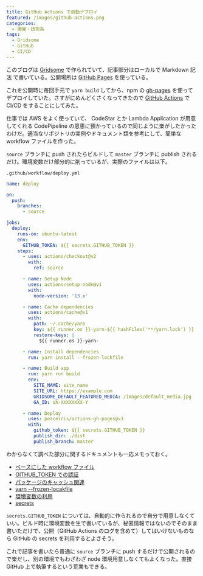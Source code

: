 ```yaml
---
title: GitHub Actions で自動デプロイ
featured: /images/github-actions.png
categories:
  - 開発・技術系
tags:
  - Gridsome
  - GitHub
  - CI/CD
---
```


このブログは [Gridsome](https://gridsome.org/) で作られていて、記事部分はローカルで Markdown 記法
で書いている。公開場所は [GitHub Pages](https://help.github.com/ja/github/working-with-github-pages/about-github-pages) を使っている。

これを公開時に毎回手元で `yarn build` してから、npm の [gh-pages](https://www.npmjs.com/package/gh-pages) を使ってデプロイしていた。さすがにめんどくさくなってきたので [GitHub Actions](https://github.co.jp/features/actions) で CI/CD をすることにしてみた。

仕事では AWS をよく使っていて、 CodeStar とか Lambda Application が用意してくれる CodePipeline の恩恵に預かっているので同じように楽がしたかったわけだ。適当なリポジトリの実例やドキュメント類を参考にして、簡単な workflow ファイルを作った。

`source` ブランチに push されたらビルドして `master` ブランチに publish されるだけ。環境変数だけ部分的に削っているが、実際のファイルは以下。

`.github/workflow/deploy.yml`

```yml
name: deploy

on:
  push:
    branches:
      - source

jobs:
  deploy:
    runs-on: ubuntu-latest
    env:
      GITHUB_TOKEN: ${{ secrets.GITHUB_TOKEN }}
    steps:
      - uses: actions/checkout@v2
        with:
          ref: source

      - name: Setup Node
        uses: actions/setup-node@v1
        with:
          node-version: '13.x'

      - name: Cache dependencies
        uses: actions/cache@v1
        with:
          path: ~/.cache/yarn
          key: ${{ runner.os }}-yarn-${{ hashFiles('**/yarn.lock') }}
          restore-keys: |
            ${{ runner.os }}-yarn-

      - name: Install dependencies
        run: yarn install --frozen-lockfile

      - name: Build app
        run: yarn run build
        env:
          SITE_NAME: site_name
          SITE_URL: https://example.com
          GRIDSOME_DEFAULT_FEATURED_MEDIA: /images/default_media.jpg
          GA_ID: UA-XXXXXXXX-Y

      - name: Deploy
        uses: peaceiris/actions-gh-pages@v3
        with:
          github_token: ${{ secrets.GITHUB_TOKEN }}
          publish_dir: ./dist
          publish_branch: master
```

わからなくて調べた部分に関するドキュメントも一応メモっておく。

- [ベースにした workflow ファイル](https://github.com/tokyo-metropolitan-gov/covid19/blob/development/.github/workflows/deploy.yml)
- [GITHUB_TOKEN での認証](https://help.github.com/ja/actions/configuring-and-managing-workflows/authenticating-with-the-github_token)
- [パッケージのキャッシュ関連](https://help.github.com/ja/actions/configuring-and-managing-workflows/caching-dependencies-to-speed-up-workflows)
- [yarn --frozen-locakfile](https://classic.yarnpkg.com/ja/docs/cli/install/)
- [環境変数の利用](https://help.github.com/ja/actions/configuring-and-managing-workflows/using-environment-variables)
- [secrets](https://help.github.com/ja/actions/configuring-and-managing-workflows/creating-and-storing-encrypted-secrets)

`secrets.GITHUB_TOKEN` については、自動的に作られるので自分で用意しなくていい。ビルド時に環境変数を生で書いているが、秘匿情報ではないのでそのまま書いただけで、公開（GitHub Actions のログを含めて）してはいけないものなら GitHub の secrets を利用するとよさそう。

これで記事を書いたら普通に `source` ブランチに push するだけで公開されるので楽だし、別の環境でもわざわざ node 環境用意しなくてもよくなった。直接 GitHub 上で執筆するという荒業もできる。
